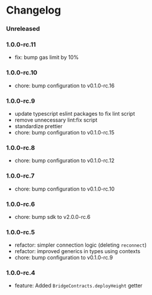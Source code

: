 # Changelog

### Unreleased

### 1.0.0-rc.11

- fix: bump gas limit by 10%

### 1.0.0-rc.10

- chore: bump configuration to v0.1.0-rc.16

### 1.0.0-rc.9

- update typescript eslint packages to fix lint script
- remove unnecessary lint:fix script
- standardize prettier
- chore: bump configuration to v0.1.0-rc.15

### 1.0.0-rc.8

- chore: bump configuration to v0.1.0-rc.12

### 1.0.0-rc.7

- chore: bump configuration to v0.1.0-rc.10

### 1.0.0-rc.6

- chore: bump sdk to v2.0.0-rc.6

### 1.0.0-rc.5

- refactor: simpler connection logic (deleting `reconnect`)
- refactor: improved generics in types using contexts
- chore: bump configuration to v0.1.0-rc.9

### 1.0.0-rc.4

- feature: Added `BridgeContracts.deployHeight` getter
